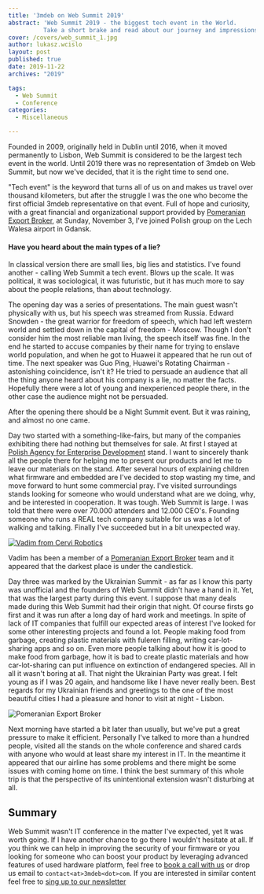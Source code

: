```yaml
---
title: '3mdeb on Web Summit 2019'
abstract: 'Web Summit 2019 - the biggest tech event in the World.
          Take a short brake and read about our journey and impressions.'
cover: /covers/web_summit_1.jpg
author: lukasz.wcislo
layout: post
published: true
date: 2019-11-22
archives: "2019"

tags:
  - Web Summit
  - Conference
categories:
  - Miscellaneous

---
```


Founded in 2009, originally held in Dublin until 2016, when it moved permanently
to Lisbon, Web Summit is considered to be the largest tech event in the world.
Until 2019 there was no representation of 3mdeb on Web Summit, but now we've
decided, that it is the right time to send one.

"Tech event" is the keyword that turns all of us on and makes us travel over
thousand kilometers, but after the struggle I was the one who become the first
official 3mdeb representative on that event. Full of hope and curiosity, with
a great financial and organizational support provided by
[Pomeranian Export Broker](http://www.brokereksportowy.pl), at Sunday, November
3, I've joined Polish group on the Lech Walesa airport in Gdansk.

#### Have you heard about the main types of a lie?

In classical version there are small lies, big lies and statistics. I've found
another - calling Web Summit a tech event. Blows up the scale. It was political,
it was sociological, it was futuristic, but it has much more to say about
the people relations, than about technology.

The opening day was a series of presentations. The main guest wasn't physically
with us, but his speech was streamed from Russia. Edward Snowden - the great
warrior for freedom of speech, which had left western world and settled down
in the capital of freedom - Moscow. Though I don't consider him the most
reliable man living, the speech itself was fine. In the end he started to accuse
companies by their name for trying to enslave world population, and when he
got to Huawei it appeared that he run out of time. The next speaker was
Guo Ping, Huawei's Rotating Chairman - astonishing coincidence, isn't it?
He tried to persuade an audience that all the thing anyone heard about his
company is a lie, no matter the facts. Hopefully there were a lot of young
and inexperienced people there, in the other case the audience might not be
persuaded.

After the opening there should be a Night Summit event. But it was raining, and
almost no one came.   

Day two started with a something-like-fairs, but many of the companies
exhibiting there had nothing but themselves for sale. At first I stayed
at [Polish Agency for Enterprise Development](https://en.parp.gov.pl/) stand.
I want to sincerely thank all the people there for helping me to present our
products and let me to leave our materials on the stand. After several hours of
explaining children what firmware and embedded are I've decided to stop wasting
my time, and move forward to hunt some commercial pray. I've visited
surroundings stands looking for someone who would understand what are we doing,
why, and be interested in cooperation. It was tough. Web Summit is large. I was
told that there were over 70.000 attenders and 12.000 CEO's. Founding someone
who runs a REAL tech company suitable for us was a lot of walking and talking.
Finally I've succeeded but in a bit unexpected way.

[![Vadim from Cervi Robotics](https://img.youtube.com/vi/iXUO7wY9EeM/0.jpg)](http://www.youtube.com/watch?v=iXUO7wY9EeM&t)

Vadim has been a member of a [Pomeranian Export Broker](http://www.brokereksportowy.pl)
team and it appeared that the darkest place is under the candlestick.

Day three was marked by the Ukrainian Summit - as far as I know this party was
unofficial and the founders of Web Summit didn't have a hand in it. Yet, that
was the largest party during this event. I suppose that many deals made during
this Web Summit had their origin that night. Of course firsts go first and it
was run after a long day of hard work and meetings. In spite of lack of IT
companies that fulfill our expected areas of interest I've looked for some other
interesting projects and found a lot. People making food from garbage, creating
plastic materials with fuleren filling, writing car-lot-sharing apps and so on.
Even more people talking about how it is good to make food from garbage, how it
is bad to create plastic materials and how car-lot-sharing can put influence on
extinction of endangered species. All in all it wasn't boring at all. That night
the Ukrainian Party was great. I felt young as if I was 20 again, and handsome
like I have never really been. Best regards for my Ukrainian friends and
greetings to the one of the most beautiful cities I had a pleasure and honor to
visit at night - Lisbon.

![Pomeranian Export Broker](../../static/img/web_summit_2.jpg)

Next morning have started a bit later than usually, but we've put a great
pressure to make it efficient. Personally I've talked to more than a hundred
people, visited all the stands on the whole conference and shared cards with
anyone who would at least share my interest in IT. In the meantime it appeared
that our airline has some problems and there might be some issues with
coming home on time. I think the best summary of this whole trip is that the
perspective of its unintentional extension wasn't disturbing at all.  

## Summary

Web Summit wasn't IT conference in the matter I've expected, yet It was worth
going. If I have another chance to go there I wouldn't hesitate at all.
If you think we can help in improving the security of your firmware or you
looking for someone who can boost your product by leveraging advanced features
of used hardware platform, feel free to [book a call with us](https://calendly.com/3mdeb/consulting-remote-meeting)
or drop us email to `contact<at>3mdeb<dot>com`. If you are interested in similar
content feel free to [sing up to our newsletter](http://eepurl.com/gfoekD)
